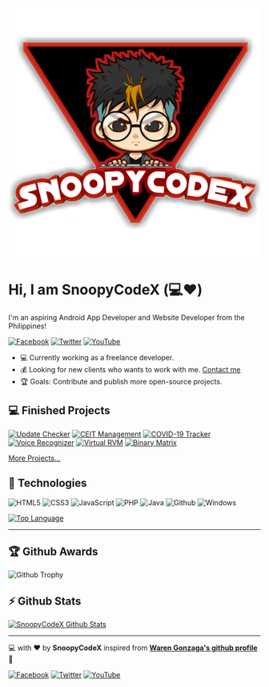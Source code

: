 ![SnoopyCodeX](https://raw.githubusercontent.com/SnoopyCodeX/SnoopyCodeX/master/res/img/profile.png)

# Hi, I am SnoopyCodeX (:computer::heart:)

I'm an aspiring Android App Developer and Website Developer from the Philippines!

[![Facebook](https://img.shields.io/badge/facebook-%231877F2.svg?&style=for-the-badge&logo=facebook&logoColor=white)](https://facebook.com/SnoopyCodeX) 
[![Twitter](https://img.shields.io/badge/twitter-%231DA1F2.svg?&style=for-the-badge&logo=twitter&logoColor=white)](https://twitter.com/SnoopyCodeX) 
[![YouTube](https://img.shields.io/badge/youtube-%23FF0000.svg?&style=for-the-badge&logo=youtube&logoColor=white)](https://www.youtube.com/channel/UCC65iAfGIHvMCi1vV-I8OSQ)

- :computer: Currently working as a freelance developer.
- :moneybag: Looking for new clients who wants to work with me. [Contact me](mailto:johnroy062102calimlim@gmail.com)
- :trophy: Goals: Contribute and publish more open-source projects.

## :computer: Finished Projects

[![Update Checker](https://github-readme-stats-sepia-rho.vercel.app/api/pin/?username=SnoopyCodeX&repo=jsonupdatecheckerandroid&theme=monokai)](https://github.com/SnoopyCodeX/jsonupdatecheckerandroid)
[![CEIT Management](https://github-readme-stats-sepia-rho.vercel.app/api/pin/?username=SnoopyCodeX&repo=ceit-management&theme=monokai)](https://github.com/SnoopyCodeX/ceit-management)
[![COVID-19 Tracker](https://github-readme-stats-sepia-rho.vercel.app/api/pin/?username=SnoopyCodeX&repo=covid19tracker&theme=monokai)](https://github.com/SnoopyCodeX/covid19tracker)
[![Voice Recognizer](https://github-readme-stats-sepia-rho.vercel.app/api/pin/?username=SnoopyCodeX&repo=voice-recognizer&theme=monokai)](https://github.com/SnoopyCodeX/voice-recognizer)
[![Virtual RVM](https://github-readme-stats-sepia-rho.vercel.app/api/pin/?username=SnoopyCodeX&repo=virtualrvm&theme=monokai)](https://github.com/SnoopyCodeX/virtualrvm)
[![Binary Matrix](https://github-readme-stats-sepia-rho.vercel.app/api/pin/?username=SnoopyCodeX&repo=binarymatrixandroid&theme=monokai)](https://github.com/SnoopyCodeX/binarymatrixandroid)

[More Projects...](https://github.com/SnoopyCodeX/?tab=repositories)

## :wrench: Technologies

![HTML5](https://img.icons8.com/color/30/html-5.png)
![CSS3](https://img.icons8.com/color/30/css3.png)
![JavaScript](https://img.icons8.com/color/30/javascript.png)
![PHP](https://img.icons8.com/color/30/php.png)
![Java](https://img.icons8.com/color/30/java.png)
![Github](https://img.icons8.com/material-outlined/30/github.png)
![Windows](https://img.icons8.com/color/30/windows-10.png)

[![Top Language](https://github-readme-stats-sepia-rho.vercel.app/api/top-langs?username=SnoopyCodeX&layout=compact&theme=monokai)](https://github.com/SnoopyCodeX/github-readme-stats)

---

## :trophy: Github Awards

![Github Trophy](https://github-profile-trophy.vercel.app/?username=SnoopyCodeX&theme=monokai)

## :zap: Github Stats

[![SnoopyCodeX Github Stats](https://github-readme-stats-sepia-rho.vercel.app/api?username=SnoopyCodeX&show_icons=true&count_private=true&theme=monokai)](https://github.com/SnoopyCodeX/github-readme-stats)

---

:computer: with :heart: by **SnoopyCodeX** inspired from **[Waren Gonzaga's github profile](https://github.com/warengonzaga)** :muscle:

[![Facebook](https://img.shields.io/badge/facebook-%231877F2.svg?&style=for-the-badge&logo=facebook&logoColor=white)](https://facebook.com/SnoopyCodeX) [![Twitter](https://img.shields.io/badge/twitter-%231DA1F2.svg?&style=for-the-badge&logo=twitter&logoColor=white)](https://twitter.com/SnoopyCodeX) [![YouTube](https://img.shields.io/badge/youtube-%23FF0000.svg?&style=for-the-badge&logo=youtube&logoColor=white)](https://www.youtube.com/channel/UCC65iAfGIHvMCi1vV-I8OSQ)
